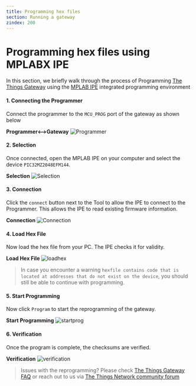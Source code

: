 ```yaml
---
title: Programming hex files
section: Running a gateway
zindex: 200
---
```


# Programming hex files using MPLABX IPE
In this section, we briefly walk through the process of Programming [The Things Gateway](../gateway/index.md) using the [MPLAB IPE](http://microchipdeveloper.com/ipe:start) integrated programming environment

#### 1. Connecting the Programmer
Connect the programmer to the `MCU_PROG` port of the gateway as shown below

   **Programmer<-->Gateway**
    ![Programmer](programmer.jpg)

#### 2. Selection
Once connected, open the MPLAB IPE on your computer and select the device `PIC32MZ2048EFM144`.

   **Selection**
    ![Selection](ipe_1_selected.png)

#### 3. Connection
Click the `connect` button next to the Tool to allow the IPE to connect to the Programmer. This allows the IPE to read existing firmware information.

   **Connection**
    ![Connection](ipe_2_connected.png)

#### 4. Load Hex File
Now load the hex file from your PC. The IPE checks it for validity.

   **Load Hex File**
    ![loadhex](ipe_3_selected_hex.png)

> In case you encounter a warning `hexfile contains code that is located at addresses that do not exist on the device`, you should still be able to continue with programming.

#### 5. Start Programming
Now click `Program` to start the reprogramming of the gateway.

   **Start Programming**
    ![startprog](ipe_4_start_progging.png)

#### 6. Verification
Once the program is complete, the checksums are verified. 

   **Verification**
    ![verification](ipe_5_progging_complete.png)

> Issues with the reprogramming? Please check [The Things Gateway FAQ](faq.md) or reach out to us via [The Things Network community forum](https://www.thethingsnetwork.org/forum) 
